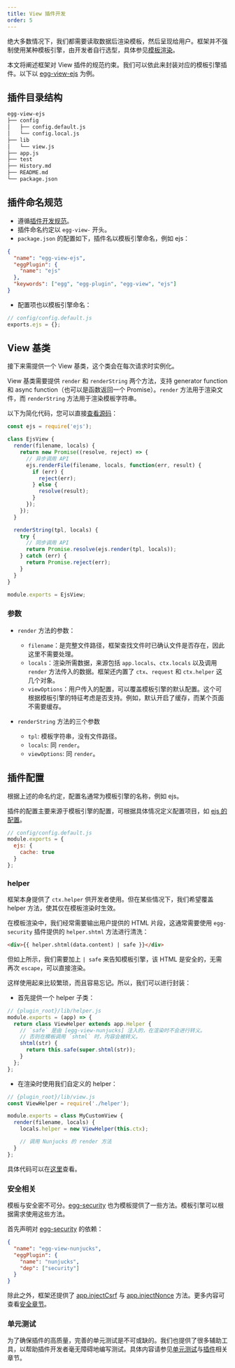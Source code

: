 ```yaml
---
title: View 插件开发
order: 5
---
```


绝大多数情况下，我们都需要读取数据后渲染模板，然后呈现给用户。框架并不强制使用某种模板引擎，由开发者自行选型，具体参见[模板渲染](../core/view.md)。

本文将阐述框架对 View 插件的规范约束。我们可以依此来封装对应的模板引擎插件。以下以 [egg-view-ejs](https://github.com/eggjs/egg-view-ejs) 为例。

## 插件目录结构
```bash
egg-view-ejs
├── config
│   ├── config.default.js
│   └── config.local.js
├── lib
│   └── view.js
├── app.js
├── test
├── History.md
├── README.md
└── package.json
```

## 插件命名规范

- 遵循[插件开发规范](./plugin.md)。
- 插件命名约定以 `egg-view-` 开头。
- `package.json` 的配置如下，插件名以模板引擎命名，例如 ejs：

```json
{
  "name": "egg-view-ejs",
  "eggPlugin": {
    "name": "ejs"
  },
  "keywords": ["egg", "egg-plugin", "egg-view", "ejs"]
}
```

- 配置项也以模板引擎命名：

```js
// config/config.default.js
exports.ejs = {};
```

## View 基类

接下来需提供一个 View 基类，这个类会在每次请求时实例化。

View 基类需要提供 `render` 和 `renderString` 两个方法，支持 generator function 和 async function（也可以是函数返回一个 Promise）。`render` 方法用于渲染文件，而 `renderString` 方法用于渲染模板字符串。

以下为简化代码，您可以直接[查看源码](https://github.com/eggjs/egg-view-ejs/blob/master/lib/view.js)：

```js
const ejs = require('ejs');

class EjsView {
  render(filename, locals) {
    return new Promise((resolve, reject) => {
      // 异步调用 API
      ejs.renderFile(filename, locals, function(err, result) {
        if (err) {
          reject(err);
        } else {
          resolve(result);
        }
      });
    });
  }

  renderString(tpl, locals) {
    try {
      // 同步调用 API
      return Promise.resolve(ejs.render(tpl, locals));
    } catch (err) {
      return Promise.reject(err);
    }
  }
}

module.exports = EjsView;
```

### 参数

- `render` 方法的参数：
  - `filename`：是完整文件路径，框架查找文件时已确认文件是否存在，因此这里不需要处理。
  - `locals`：渲染所需数据，来源包括 `app.locals`、`ctx.locals` 以及调用 `render` 方法传入的数据。框架还内置了 `ctx`、`request` 和 `ctx.helper` 这几个对象。
  - `viewOptions`：用户传入的配置，可以覆盖模板引擎的默认配置。这个可根据模板引擎的特征考虑是否支持。例如，默认开启了缓存，而某个页面不需要缓存。

- `renderString` 方法的三个参数

  - `tpl`: 模板字符串，没有文件路径。
  - `locals`: 同 `render`。
  - `viewOptions`: 同 `render`。

## 插件配置

根据上述的命名约定，配置名通常为模板引擎的名称，例如 ejs。

插件的配置主要来源于模板引擎的配置，可根据具体情况定义配置项目，如 [ejs 的配置](https://github.com/mde/ejs#options)。

```js
// config/config.default.js
module.exports = {
  ejs: {
    cache: true
  }
};
```

### helper

框架本身提供了 `ctx.helper` 供开发者使用。但在某些情况下，我们希望覆盖 helper 方法，使其仅在模板渲染时生效。

在模板渲染中，我们经常需要输出用户提供的 HTML 片段，这通常需要使用 `egg-security` 插件提供的 `helper.shtml` 方法进行清洗：

```html
<div>{{ helper.shtml(data.content) | safe }}</div>
```

但如上所示，我们需要加上 `| safe` 来告知模板引擎，该 HTML 是安全的，无需再次 `escape`，可以直接渲染。

这样使用起来比较繁琐，而且容易忘记。所以，我们可以进行封装：

- 首先提供一个 helper 子类：

```js
// {plugin_root}/lib/helper.js
module.exports = (app) => {
  return class ViewHelper extends app.Helper {
    // `safe` 是由 [egg-view-nunjucks] 注入的，在渲染时不会进行转义。
    // 否则在模板调用 `shtml` 时，内容会被转义。
    shtml(str) {
      return this.safe(super.shtml(str));
    }
  };
};
```

- 在渲染时使用我们自定义的 helper：

```js
// {plugin_root}/lib/view.js
const ViewHelper = require('./helper');

module.exports = class MyCustomView {
  render(filename, locals) {
    locals.helper = new ViewHelper(this.ctx);

    // 调用 Nunjucks 的 render 方法
  }
};
```

具体代码可以在[这里](https://github.com/eggjs/egg-view-nunjucks/blob/2ee5ee992cfd95bc0bb5b822fbd72a6778edb118/lib/view.js#L11)查看。

### 安全相关

模板与安全密不可分。[egg-security] 也为模板提供了一些方法。模板引擎可以根据需求使用这些方法。

首先声明对 [egg-security] 的依赖：

```json
{
  "name": "egg-view-nunjucks",
  "eggPlugin": {
    "name": "nunjucks",
    "dep": ["security"]
  }
}
```

除此之外，框架还提供了 [app.injectCsrf](../core/security.md#appinjectcsrfstr) 与 [app.injectNonce](../core/security.md#appinjectnoncestr) 方法。更多内容可查看[安全章节](../core/security.md)。

### 单元测试

为了确保插件的高质量，完善的单元测试是不可或缺的。我们也提供了很多辅助工具，以帮助插件开发者毫无障碍地编写测试。具体内容请参见[单元测试](../core/unittest.md)与[插件](./plugin.md)相关章节。

[egg-security]: https://github.com/eggjs/egg-security
[egg-view-nunjucks]: https://github.com/eggjs/egg-view-nunjucks
[egg-view-ejs]: https://github.com/eggjs/egg-view-ejs
